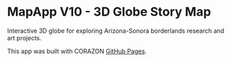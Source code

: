# MapApp V10 - 3D Globe Story Map

Interactive 3D globe for exploring Arizona-Sonora borderlands research and art projects.


This app was built with CORAZON [GitHub Pages](https://adamfehse.github.io/mapappv10/).